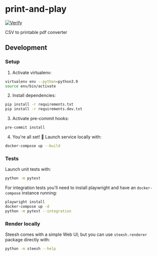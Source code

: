 # print-and-play

[![Verify](https://github.com/marqueewinq/steesh/actions/workflows/verify.yml/badge.svg)](https://github.com/marqueewinq/steesh/actions/workflows/verify.yml)

CSV to printable pdf converter

## Development

### Setup

1. Activate virtualenv:
```bash
virtualenv env --python=python3.9
source env/bin/activate
```
2. Install dependencies:
```bash
pip install -r requirements.txt
pip install -r requirements.dev.txt
```
3. Activate pre-commit hooks:
```bash
pre-commit install
```
4. You're all set! :rocket: Launch service locally with:

```bash
docker-compose up --build
```

### Tests

Launch unit tests with:

```bash
python -m pytest
```

For integration tests you'll need to install playwright and have an `docker-compose`
instance running:

```bash
playwright install
docker-compose up -d
python -m pytest --integration
```

### Render locally

Steesh comes with a simple Web UI; but you can use `steesh.renderer` package directly
with:

```bash
python -m steesh --help
```
